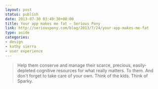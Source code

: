 ```yaml
---
layout: post
status: publish
date: 2013-07-30 03:49:30+00:00
title: Your app makes me fat — Serious Pony
link: http://seriouspony.com/blog/2013/7/24/your-app-makes-me-fat
type: aside
categories:
- design
- kathy sierra
- user experience
---
```


> 
  
> 
> Help them conserve and manage their scarce, precious, easily-depleted cognitive resources for what really matters. To them. And don't forget to take care of your own. Think of the kids. Think of Sparky.
> 
> 

